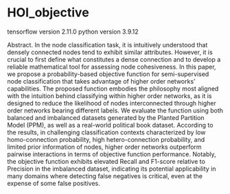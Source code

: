 # HOI_objective

tensorflow version 2.11.0
python version 3.9.12

Abstract. In the node classification task, it is intuitively understood that densely connected nodes tend to exhibit similar attributes. However, it is crucial to first define what constitutes a dense connection and
to develop a reliable mathematical tool for assessing node cohesiveness. In this paper, we propose a probability-based objective function for semi-supervised node classification that takes advantage of higher order networks’ capabilities. The proposed function embodies the philosophy most
aligned with the intuition behind classifying within higher order networks, as it is designed to reduce the likelihood of nodes interconnected through higher order networks bearing different labels. We evaluate the function
using both balanced and imbalanced datasets generated by the Planted Partition Model (PPM), as well as a real-world political book dataset. According to the results, in challenging classification contexts characterized
by low homo-connection probability, high hetero-connection probability, and limited prior information of nodes, higher order networks outperform pairwise interactions in terms of objective function performance. Notably,
the objective function exhibits elevated Recall and F1-score relative to Precision in the imbalanced dataset, indicating its potential applicability in many domains where detecting false negatives is critical, even at the
expense of some false positives.
